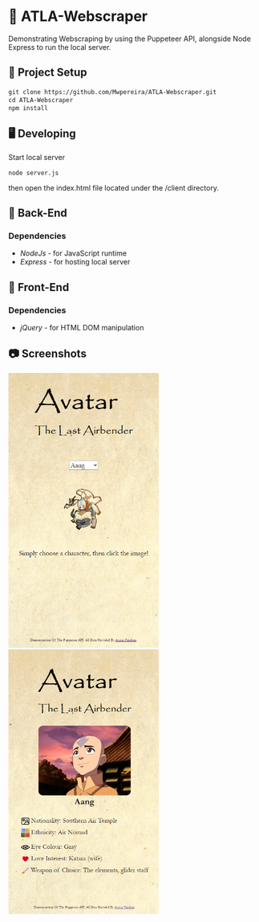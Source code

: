 # 💨 ATLA-Webscraper

Demonstrating Webscraping by using the Puppeteer API, alongside Node Express to run the local server.

## 📐 Project Setup
```
git clone https://github.com/Mwpereira/ATLA-Webscraper.git
cd ATLA-Webscraper
npm install
```

## 🖥 Developing

Start local server
```
node server.js
```

then open the index.html file located under the /client directory.


## 🔐 Back-End

  ### Dependencies
  
  * *NodeJs* - for JavaScript runtime
  * *Express* - for hosting local server

## 🎨 Front-End

  ### Dependencies
  
  * *jQuery* - for HTML DOM manipulation
  
## 📷 Screenshots

<img src="/build/screenshots/indexPage.PNG" width="300x50">
<img src="/build/screenshots/characterPage.PNG" width="300x50">